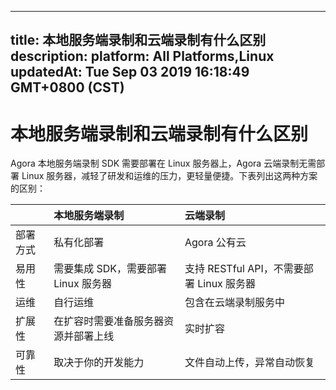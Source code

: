 
---
title: 本地服务端录制和云端录制有什么区别
description: 
platform: All Platforms,Linux
updatedAt: Tue Sep 03 2019 16:18:49 GMT+0800 (CST)
---
# 本地服务端录制和云端录制有什么区别
Agora 本地服务端录制 SDK 需要部署在 Linux 服务器上，Agora 云端录制无需部署 Linux 服务器，减轻了研发和运维的压力，更轻量便捷。下表列出这两种方案的区别：

|          | 本地服务端录制                       | 云端录制                                  |
| :------- | :----------------------------------- | :---------------------------------------- |
| 部署方式 | 私有化部署                           | Agora 公有云                              |
| 易用性   | 需要集成 SDK，需要部署 Linux 服务器  | 支持 RESTful API，不需要部署 Linux 服务器 |
| 运维     | 自行运维                             | 包含在云端录制服务中                      |
| 扩展性   | 在扩容时需要准备服务器资源并部署上线 | 实时扩容                                  |
| 可靠性   | 取决于你的开发能力                   | 文件自动上传，异常自动恢复                |
